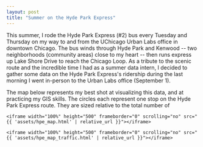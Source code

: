 ```yaml
---
layout: post
title: "Summer on the Hyde Park Express"
---
```


This summer, I rode the Hyde Park Express (#2) bus every Tuesday and Thursday on my way to and from the UChicago Urban Labs office in downtown Chicago. The bus winds through Hyde Park and Kenwood -- two neighborhoods (community areas) close to my heart -- then runs express up Lake Shore Drive to reach the Chicago Loop. As a tribute to the scenic route and the incredible time I had as a summer data intern, I decided to gather some data on the Hyde Park Express's ridership during the last morning I went in-person to the Urban Labs office (September 1).

The map below represents my best shot at visualizing this data, and at practicing my GIS skills. The circles each represent one stop on the Hyde Park Express route. They are sized relative to the total number of

<div class="container">

    <iframe width="100%" height="500" frameborder="0" scrolling="no" src="{{ 'assets/hpe_map.html' | relative_url }}"></iframe>

</div> <!-- /.container -->

<div class="container">

    <iframe width="100%" height="500" frameborder="0" scrolling="no" src="{{ 'assets/hpe_map_traffic.html' | relative_url }}"></iframe>

</div> <!-- /.container -->

